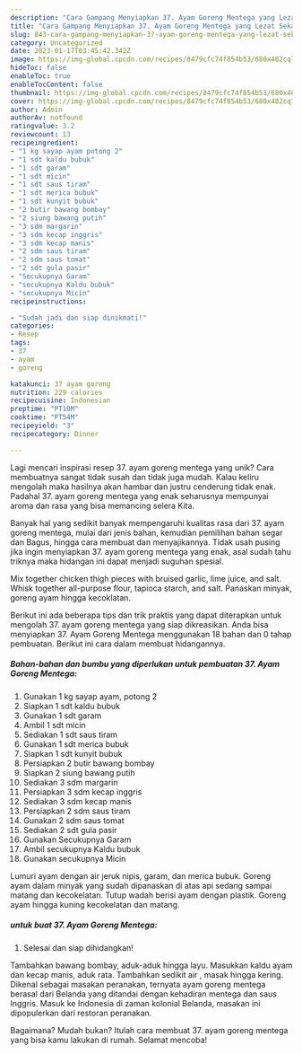 ```yaml
---
description: "Cara Gampang Menyiapkan 37. Ayam Goreng Mentega yang Lezat Sekali"
title: "Cara Gampang Menyiapkan 37. Ayam Goreng Mentega yang Lezat Sekali"
slug: 843-cara-gampang-menyiapkan-37-ayam-goreng-mentega-yang-lezat-sekali
category: Uncategorized
date: 2023-01-17T03:45:42.342Z
image: https://img-global.cpcdn.com/recipes/8479cfc74f854b53/680x482cq70/37-ayam-goreng-mentega-foto-resep-utama.jpg
hideToc: false
enableToc: true
enableTocContent: false
thumbnail: https://img-global.cpcdn.com/recipes/8479cfc74f854b53/680x482cq70/37-ayam-goreng-mentega-foto-resep-utama.jpg
cover: https://img-global.cpcdn.com/recipes/8479cfc74f854b53/680x482cq70/37-ayam-goreng-mentega-foto-resep-utama.jpg
author: Admin
authorAv: notfound
ratingvalue: 3.2
reviewcount: 13
recipeingredient:
- "1 kg sayap ayam potong 2"
- "1 sdt kaldu bubuk"
- "1 sdt garam"
- "1 sdt micin"
- "1 sdt saus tiram"
- "1 sdt merica bubuk"
- "1 sdt kunyit bubuk"
- "2 butir bawang bombay"
- "2 siung bawang putih"
- "3 sdm margarin"
- "3 sdm kecap inggris"
- "3 sdm kecap manis"
- "2 sdm saus tiram"
- "2 sdm saus tomat"
- "2 sdt gula pasir"
- "Secukupnya Garam"
- "secukupnya Kaldu bubuk"
- "secukupnya Micin"
recipeinstructions:

- "Sudah jadi dan siap dinikmati!"
categories:
- Resep
tags:
- 37
- ayam
- goreng

katakunci: 37 ayam goreng 
nutrition: 229 calories
recipecuisine: Indonesian
preptime: "PT10M"
cooktime: "PT54M"
recipeyield: "3"
recipecategory: Dinner

---
```





Lagi mencari inspirasi resep 37. ayam goreng mentega yang unik? Cara membuatnya sangat tidak susah dan tidak juga mudah. Kalau keliru mengolah maka hasilnya akan hambar dan justru cenderung tidak enak. Padahal 37. ayam goreng mentega yang enak seharusnya mempunyai aroma dan rasa yang bisa memancing selera Kita.





Banyak hal yang sedikit banyak mempengaruhi kualitas rasa dari 37. ayam goreng mentega, mulai dari jenis bahan, kemudian pemilihan bahan segar dan Bagus, hingga cara membuat dan menyajikannya. Tidak usah pusing jika ingin menyiapkan 37. ayam goreng mentega yang enak,      asal sudah tahu triknya maka hidangan ini dapat menjadi suguhan spesial.














Mix together chicken thigh pieces with bruised garlic, lime juice, and salt. Whisk together all-purpose flour, tapioca starch, and salt. Panaskan minyak, goreng ayam hingga kecoklatan.






Berikut ini ada beberapa tips dan trik praktis yang dapat diterapkan untuk mengolah 37. ayam goreng mentega yang siap dikreasikan. Anda bisa menyiapkan 37. Ayam Goreng Mentega menggunakan 18 bahan dan 0 tahap pembuatan. Berikut ini cara dalam membuat hidangannya.

<!--inarticleads1-->

##### Bahan-bahan dan bumbu yang diperlukan untuk pembuatan 37. Ayam Goreng Mentega:

1. Gunakan 1 kg sayap ayam, potong 2
1. Siapkan 1 sdt kaldu bubuk
1. Gunakan 1 sdt garam
1. Ambil 1 sdt micin
1. Sediakan 1 sdt saus tiram
1. Gunakan 1 sdt merica bubuk
1. Siapkan 1 sdt kunyit bubuk
1. Persiapkan 2 butir bawang bombay
1. Siapkan 2 siung bawang putih
1. Sediakan 3 sdm margarin
1. Persiapkan 3 sdm kecap inggris
1. Sediakan 3 sdm kecap manis
1. Persiapkan 2 sdm saus tiram
1. Gunakan 2 sdm saus tomat
1. Sediakan 2 sdt gula pasir
1. Gunakan Secukupnya Garam
1. Ambil secukupnya Kaldu bubuk
1. Gunakan secukupnya Micin


Lumuri ayam dengan air jeruk nipis, garam, dan merica bubuk. Goreng ayam dalam minyak yang sudah dipanaskan di atas api sedang sampai matang dan kecokelatan. Tutup wadah berisi ayam dengan plastik. Goreng ayam hingga kuning kecokelatan dan matang. 

<!--inarticleads2-->

#####  untuk buat 37. Ayam Goreng Mentega:


1. Selesai dan siap dihidangkan!

Tambahkan bawang bombay, aduk-aduk hingga layu. Masukkan kaldu ayam dan kecap manis, aduk rata. Tambahkan sedikit air , masak hingga kering. Dikenal sebagai masakan peranakan, ternyata ayam goreng mentega berasal dari Belanda yang ditandai dengan kehadiran mentega dan saus Inggris. Masuk ke Indonesia di zaman kolonial Belanda, masakan ini dipopulerkan dari restoran peranakan. 

Bagaimana? Mudah bukan? Itulah cara membuat 37. ayam goreng mentega yang bisa kamu lakukan di rumah. Selamat mencoba!
